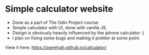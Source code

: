 # Simple calculator website

- Done as a part of The Odin Project course.
- Simple calculator with UI, done with vanilla JS.
- Design is obviously heavily influenced by the iphone calculator :)
- I plan on fixing some bugs and making it prettier at some point.

View it here: https://awrelyah.github.io/calculator/
